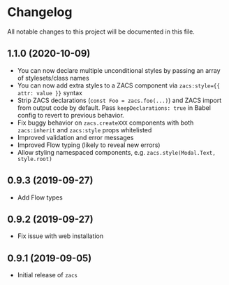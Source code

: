 # Changelog

All notable changes to this project will be documented in this file.

## 1.1.0 (2020-10-09)

- You can now declare multiple unconditional styles by passing an array of stylesets/class names
- You can now add extra styles to a ZACS component via `zacs:style={{ attr: value }}` syntax
- Strip ZACS declarations (`const Foo = zacs.foo(...)`) and ZACS import from output code by default. Pass `keepDeclarations: true` in Babel config to revert to previous behavior.
- Fix buggy behavior on `zacs.createXXX` components with both `zacs:inherit` and `zacs:style` props whitelisted
- Improved validation and error messages
- Improved Flow typing (likely to reveal new errors)
- Allow styling namespaced components, e.g. `zacs.style(Modal.Text, style.root)`

## 0.9.3 (2019-09-27)

- Add Flow types

## 0.9.2 (2019-09-27)

- Fix issue with web installation

## 0.9.1 (2019-09-05)

- Initial release of `zacs`
